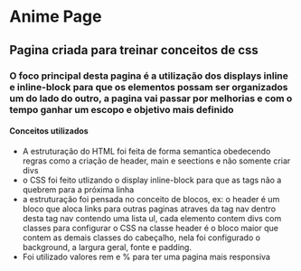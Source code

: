 # Anime Page
## Pagina criada para treinar conceitos de css
### O foco principal desta pagina é a utilização dos displays inline e inline-block para que os elementos possam ser organizados um do lado do outro, a pagina vai passar por melhorias e com o tempo ganhar um escopo e objetivo mais definido
#### Conceitos utilizados
* A estruturação do HTML foi feita de forma semantica obedecendo regras como a criação de header, main e seections e não somente criar divs
* o CSS foi feito utlizando o display inline-block para que as tags não a quebrem para a próxima linha
* a estruturação foi pensada no conceito de blocos, ex: o header é um bloco que aloca links para outras paginas atraves da tag nav dentro desta tag nav contendo uma lista ul, cada elemento contem divs com classes para configurar o CSS na classe header é o bloco maior que contem as demais classes do cabeçalho, nela foi configurado o background, a largura geral, fonte e padding.
* Foi utilizado valores rem e % para ter uma pagina mais responsiva
